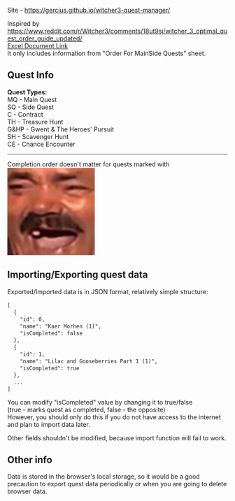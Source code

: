 Site - https://gercius.github.io/witcher3-quest-manager/

Inspired by https://www.reddit.com/r/Witcher3/comments/18ut9sj/witcher_3_optimal_quest_order_guide_updated/  
[Excel Document Link](https://docs.google.com/spreadsheets/d/12H5lZC6vLFj0JToLSD2ZE7EcMN6MrmltL9SM_G6EUNU/edit?usp=sharing)  
It only includes information from "Order For MainSide Quests" sheet.

## Quest Info

**Quest Types:**  
MQ - Main Quest  
SQ - Side Quest  
C - Contract  
TH - Treasure Hunt  
G&HP - Gwent & The Heroes' Pursuit  
SH - Scavenger Hunt  
CE - Chance Encounter

---

Completion order doesn't matter for quests marked with  
![Risitas](./public/imgs/kekw.jpg)


## Importing/Exporting quest data

Exported/Imported data is in JSON format, relatively simple structure:
```
[
  {
    "id": 0,
    "name": "Kaer Morhen (1)",
    "isCompleted": false
  },
  {
    "id": 1,
    "name": "Lilac and Gooseberries Part 1 (1)",
    "isCompleted": true
  },
  ...
]
```

You can modify "isCompleted" value by changing it to true/false  
(true - marks quest as completed, false - the opposite)  
However, you should only do this if you do not have access to the internet and plan to import data later.

Other fields shouldn't be modified, because import function will fail to work.


## Other info
Data is stored in the browser's local storage, so it would be a good precaution to export quest data periodically or when you are going to delete browser data.
